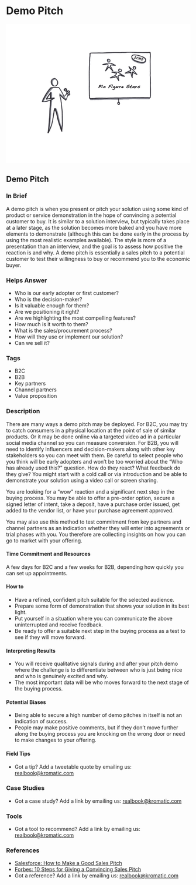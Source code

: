 # Demo Pitch

![](../.gitbook/assets/illustration-demo-pitch.png)

## Demo Pitch

### In Brief

A demo pitch is when you present or pitch your solution using some kind of product or service demonstration in the hope of convincing a potential customer to buy. It is similar to a solution interview, but typically takes place at a later stage, as the solution becomes more baked and you have more elements to demonstrate \(although this can be done early in the process by using the most realistic examples available\). The style is more of a presentation than an interview, and the goal is to assess how positive the reaction is and why. A demo pitch is essentially a sales pitch to a potential customer to test their willingness to buy or recommend you to the economic buyer.

### Helps Answer

* Who is our early adopter or first customer?
* Who is the decision-maker?
* Is it valuable enough for them?
* Are we positioning it right?
* Are we highlighting the most compelling features?
* How much is it worth to them?
* What is the sales/procurement process?
* How will they use or implement our solution?
* Can we sell it?

### Tags

* B2C
* B2B
* Key partners
* Channel partners
* Value proposition

### Description

There are many ways a demo pitch may be deployed. For B2C, you may try to catch consumers in a physical location at the point of sale of similar products. Or it may be done online via a targeted video ad in a particular social media channel so you can measure conversion. For B2B, you will need to identify influencers and decision-makers along with other key stakeholders so you can meet with them. Be careful to select people who you think will be early adopters and won’t be too worried about the “Who has already used this?” question. How do they react? What feedback do they give? You might start with a cold call or via introduction and be able to demonstrate your solution using a video call or screen sharing.

You are looking for a “wow” reaction and a significant next step in the buying process. You may be able to offer a pre-order option, secure a signed letter of intent, take a deposit, have a purchase order issued, get added to the vendor list, or have your purchase agreement approved.

You may also use this method to test commitment from key partners and channel partners as an indication whether they will enter into agreements or trial phases with you. You therefore are collecting insights on how you can go to market with your offering.

#### Time Commitment and Resources

A few days for B2C and a few weeks for B2B, depending how quickly you can set up appointments.

#### How to

* Have a refined, confident pitch suitable for the selected audience.
* Prepare some form of demonstration that shows your solution in its best light.
* Put yourself in a situation where you can communicate the above uninterrupted and receive feedback.
* Be ready to offer a suitable next step in the buying process as a test to see if they will move forward.

#### Interpreting Results

* You will receive qualitative signals during and after your pitch demo where the challenge is to differentiate between who is just being nice and who is genuinely excited and why.
* The most important data will be who moves forward to the next stage of the buying process.

#### Potential Biases

* Being able to secure a high number of demo pitches in itself is not an indication of success.
* People may make positive comments, but if they don’t move further along the buying process you are knocking on the wrong door or need to make changes to your offering.

#### Field Tips

* Got a tip? Add a tweetable quote by emailing us: [realbook@kromatic.com](mailto:realbook@kromatic.com)

### Case Studies

* Got a case study? Add a link by emailing us: [realbook@kromatic.com](mailto:realbook@kromatic.com) 

### Tools

* Got a tool to recommend? Add a link by emailing us: [realbook@kromatic.com](mailto:realbook@kromatic.com)

### References

* [Salesforce: How to Make a Good Sales Pitch](https://www.salesforce.com/blog/2014/02/how-to-make-good-sales-pitch.html)
* [Forbes: 10 Steps for Giving a Convincing Sales Pitch](http://www.forbes.com/forbes/welcome/?toURL=http://www.forbes.com/sites/theyec/2014/04/18/10-steps-for-giving-a-convincing-sales-pitch/&refURL=&referrer=)
* Got a reference? Add a link by emailing us: [realbook@kromatic.com](https://github.com/trikro/the-real-startup-book/tree/6a17bc36666863334ffdefad4f2a9abf3e12ce13/part5-generative_product_research/realbook@kromatic.com)

